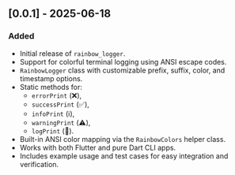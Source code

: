 ## [0.0.1] - 2025-06-18

### Added
- Initial release of `rainbow_logger`.
- Support for colorful terminal logging using ANSI escape codes.
- `RainbowLogger` class with customizable prefix, suffix, color, and timestamp options.
- Static methods for:
  - `errorPrint` (❌),
  - `successPrint` (✅),
  - `infoPrint` (ℹ️),
  - `warningPrint` (⚠️),
  - `logPrint` (📝).
- Built-in ANSI color mapping via the `RainbowColors` helper class.
- Works with both Flutter and pure Dart CLI apps.
- Includes example usage and test cases for easy integration and verification.
